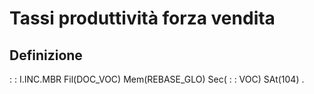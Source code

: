# Tassi produttività forza vendita

## Definizione
 :  : I.INC.MBR Fil(DOC_VOC) Mem(REBASE_GLO) Sec( :  : VOC) SAt(104)
.
